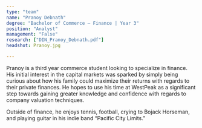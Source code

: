 ```yaml
---
type: "team"
name: "Pranoy Debnath"
degree: "Bachelor of Commerce – Finance | Year 3"
position: "Analyst"
management: "False"
research: ["DIN_Pranoy_Debnath.pdf"]
headshot: Pranoy.jpg

---
```


Pranoy is a third year commerce student looking to specialize in finance. His initial interest in the capital markets was sparked by simply being curious about how his family could maximize their returns with regards to their private finances. He hopes to use his time at WestPeak as a significant step towards gaining greater knowledge and confidence with regards to company valuation techniques.

Outside of finance, he enjoys tennis, football, crying to Bojack Horseman, and playing guitar in his indie band “Pacific City Limits.”

